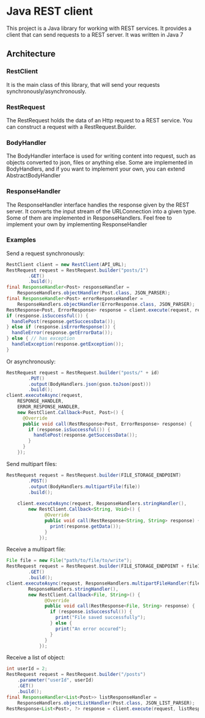 # Java REST client

This project is a Java library for working with REST services. It provides
a client that can send requests to a REST server. It was written in Java 7 

## Architecture

### RestClient
It is the main class of this library, that will send your requests synchronously/asynchronously. 

### RestRequest
The RestRequest holds the data of an Http request to a REST service.
You can construct a request with a RestRequest.Builder.

### BodyHandler
The BodyHandler interface is used for writing content into request, such as objects converted to
json, files or anything else. Some are implemented in BodyHandlers, and if you want to implement your own,
you can extend AbstractBodyHandler

### ResponseHandler
The ResponseHandler interface handles the response given by the REST server. It converts the input stream
of the URLConnection into a given type. Some of them are implemented in ResponseHandlers.
Feel free to implement your own by implementing ResponseHandler

### Examples
Send a request synchronously:
```java
RestClient client = new RestClient(API_URL);
RestRequest request = RestRequest.builder("posts/1")
        .GET()
        .build();
final ResponseHandler<Post> responseHandler =
    ResponseHandlers.objectHandler(Post.class, JSON_PARSER);
final ResponseHandler<Post> errorResponseHandler =
    ResponseHandlers.objectHandler(ErrorResponse.class, JSON_PARSER);
RestResponse<Post, ErrorResponse> response = client.execute(request, responseHandler, errorResponseHandler);
if (response.isSuccessful()) {
  handlePost(response.getSuccessData());
} else if (response.isErrorResponse()) {
  handleError(response.getErrorData());
} else { // has exception
  handleException(response.getException());
}
```

Or asynchronously:
```java
RestRequest request = RestRequest.builder("posts/" + id)
        .PUT()
        .output(BodyHandlers.json(gson.toJson(post)))
        .build();
client.executeAsync(request, 
    RESPONSE_HANDLER, 
    ERROR_RESPONSE_HANDLER, 
    new RestClient.Callback<Post, Post>() {
      @Override
      public void call(RestResponse<Post, ErrorResponse> response) {
        if (response.isSuccessful()) {
          handlePost(response.getSuccessData());
        }
      }
    });

```

Send multipart files:
```java
RestRequest request = RestRequest.builder(FILE_STORAGE_ENDPOINT)
        .POST()
        .output(BodyHandlers.multipartFile(file))
        .build();
        
    client.executeAsync(request, ResponseHandlers.stringHandler(),
        new RestClient.Callback<String, Void>() {
              @Override
              public void call(RestResponse<String, String> response) {
                print(response.getData());
              }
            });
```
Receive a multipart file:
```java
File file = new File("path/to/file/to/write");
RestRequest request = RestRequest.builder(FILE_STORAGE_ENDPOINT + fileId)
        .GET()
        .build();
client.executeAsync(request, ResponseHandlers.multipartFileHandler(file),
        ResponseHandlers.stringHandler(),
        new RestClient.Callback<File, String>() {
              @Override
              public void call(RestResponse<File, String> response) {
                if (response.isSuccessful()) {
                  print("File saved successfully");
                } else {
                  print("An error occured");
                }
              }
            });
```
Receive a list of object:
```java
int userId = 2;
RestRequest request = RestRequest.builder("/posts")
    .parameter("userId", userId)
    .GET()
    .build();
final ResponseHandler<List<Post>> listResponseHandler = 
    ResponseHandlers.objectListHandler(Post.class, JSON_LIST_PARSER);
RestResponse<List<Post>, ?> response = client.execute(request, listResponseHandler);
```